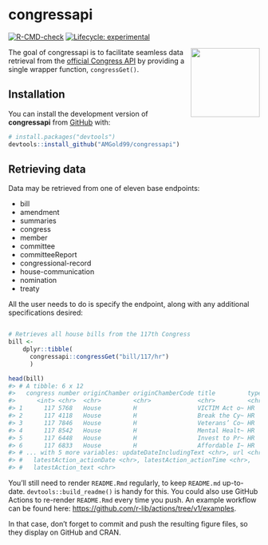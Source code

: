
<!-- README.md is generated from README.Rmd. Please edit that file -->

# congressapi

<!-- badges: start -->

[![R-CMD-check](https://github.com/AMGold99/congressapi/actions/workflows/R-CMD-check.yaml/badge.svg)](https://github.com/AMGold99/congressapi/actions/workflows/R-CMD-check.yaml)
[![Lifecycle:
experimental](https://img.shields.io/badge/lifecycle-experimental-orange.svg)](https://lifecycle.r-lib.org/articles/stages.html#experimental)
<!-- badges: end -->
<img src='man/figures/README-hexsticker.svg' align="right" height="138.5" />

The goal of congressapi is to facilitate seamless data retrieval from
the [official Congress API](https://api.congress.gov/) by providing a
single wrapper function, `congressGet()`.

## Installation

You can install the development version of **congressapi** from
[GitHub](https://github.com/) with:

``` r
# install.packages("devtools")
devtools::install_github("AMGold99/congressapi")
```

## Retrieving data

Data may be retrieved from one of eleven base endpoints:

-   bill
-   amendment
-   summaries
-   congress
-   member
-   committee
-   committeeReport
-   congressional-record
-   house-communication
-   nomination
-   treaty

All the user needs to do is specify the endpoint, along with any
additional specifications desired:

``` r

# Retrieves all house bills from the 117th Congress
bill <- 
    dplyr::tibble(
      congressapi::congressGet("bill/117/hr")
      )

head(bill)
#> # A tibble: 6 x 12
#>   congress number originChamber originChamberCode title         type  updateDate
#>      <int> <chr>  <chr>         <chr>             <chr>         <chr> <chr>     
#> 1      117 5768   House         H                 VICTIM Act o~ HR    2022-09-23
#> 2      117 4118   House         H                 Break the Cy~ HR    2022-09-23
#> 3      117 7846   House         H                 Veterans’ Co~ HR    2022-09-23
#> 4      117 8542   House         H                 Mental Healt~ HR    2022-09-23
#> 5      117 6448   House         H                 Invest to Pr~ HR    2022-09-23
#> 6      117 6833   House         H                 Affordable I~ HR    2022-09-23
#> # ... with 5 more variables: updateDateIncludingText <chr>, url <chr>,
#> #   latestAction_actionDate <chr>, latestAction_actionTime <chr>,
#> #   latestAction_text <chr>
```

You’ll still need to render `README.Rmd` regularly, to keep `README.md`
up-to-date. `devtools::build_readme()` is handy for this. You could also
use GitHub Actions to re-render `README.Rmd` every time you push. An
example workflow can be found here:
<https://github.com/r-lib/actions/tree/v1/examples>.

In that case, don’t forget to commit and push the resulting figure
files, so they display on GitHub and CRAN.
